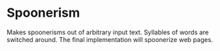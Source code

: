 Spoonerism
==========

Makes spoonerisms out of arbitrary input text. Syllables of words are switched around. The final  implementation will spoonerize web pages.
